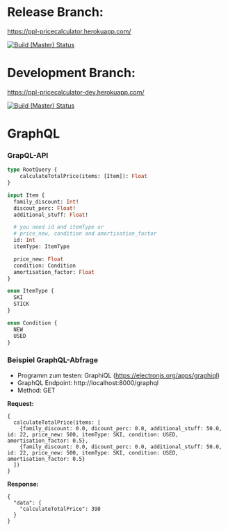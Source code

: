 # Release Branch:

https://ppl-pricecalculator.herokuapp.com/

[![Build (Master) Status](https://travis-ci.org/ob-vss-ss18/ppl-pricecalculator.svg?branch=release)](https://travis-ci.org/ob-vss-ss18/ppl-pricecalculator)


# Development Branch:

https://ppl-pricecalculator-dev.herokuapp.com/

[![Build (Master) Status](https://travis-ci.org/ob-vss-ss18/ppl-pricecalculator.svg?branch=master)](https://travis-ci.org/ob-vss-ss18/ppl-pricecalculator)

# GraphQL

### GrapQL-API

```graphql
type RootQuery {
    calculateTotalPrice(items: [Item]): Float
}

input Item {
  family_discount: Int!
  discout_perc: Float!
  additional_stuff: Float!

  # you need id and itemType or
  # price_new, condition and amortisation_factor
  id: Int
  itemType: ItemType

  price_new: Float
  condition: Condition
  amortisation_factor: Float
}

enum ItemType {
  SKI
  STICK
}

enum Condition {
  NEW
  USED
}
```

### Beispiel GraphQL-Abfrage

* Programm zum testen: GraphiQL (https://electronjs.org/apps/graphiql)
* GraphQL Endpoint: http://localhost:8000/graphql
* Method: GET

**Request:**
```
{
  calculateTotalPrice(items: [
    {family_discount: 0.0, dicount_perc: 0.0, additional_stuff: 50.0, id: 22, price_new: 500, itemType: SKI, condition: USED, amortisation_factor: 0.5},
    {family_discount: 0.0, dicount_perc: 0.0, additional_stuff: 50.0, id: 22, price_new: 500, itemType: SKI, condition: USED, amortisation_factor: 0.5}
  ])
}
```

**Response:**
```
{
  "data": {
    "calculateTotalPrice": 398
  }
}
```
